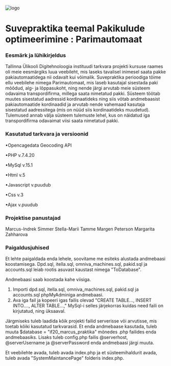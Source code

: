 ![logo](https://user-images.githubusercontent.com/70900361/122216683-524b4880-ceb5-11eb-90e4-8ab4f59fa2d7.png)




# Suvepraktika teemal Pakikulude optimeerimine : Parimautomaat

### Eesmärk ja lühikirjeldus

Tallinna Ülikooli Digitehnoloogia instituudi tarkvara projekti kursuse raames oli meie eesmärgiks luua veebileht, mis laseks tavalisel inimesel saata pakke pakiautomaatidega nii odavalt kui võimalik. Suvepraktika perioodiga tõime ellu veebilehe nimega Parimautomaat, mis laseb kasutajal sisestada paki mõõdud, alg- ja lõppasukoht, ning nende järgi arvutab meie süsteem odavaima transpordifirma, millega saata nimetatud pakki. Süsteem töötab muutes sisestatud aadressid kordinaatideks ning siis võtab andmebaasist pakiautomaatide kordinaadid ja arvutab nende vahemaad kasutaja sisestatud aadressitega (mis on nüüd siis kordinaatideks muudetud). Tulemused annab välja süsteem tulemuste lehel, kus on näidatud iga transpordifirma odavaimat viisi saata nimetatud pakki.

### Kasutatud tarkvara ja versioonid

•Opencagedata Geocoding API

•PHP v.7.4.20

•MySql v.15.1

•Html v.5

•Javascript v.puudub

•Css v.3

•Ajax v.puudub

### Projektise panustajad
Marcus-Indrek Simmer
Stella-Marii Tamme
Margen Peterson
Margarita Zahharova

### Paigaldusjuhised
Et lehte paigaldada enda lehele, soovitame me esiteks alustada andmebaasi koostamisega. Dpd.sql, itella.sql, omniva_machines.sql, pakid.sql ja accounts.sql leiab rootis asuvast kaustast nimega "ToDatabase".

Andmebaasi saab koostada kahe viisiga.
1) Importi dpd.sql, itella.sql, omniva_machines.sql, pakid.sql ja accounts.sql phpMyAdminiga andmebaasi.
2) Ava iga fail ja kopeeri igas failis olevad "CREATE TABLE..., INSERT INTO...., ALTER TABLE...," MySql-i selles järjekorras kuidas need faili on kirjutatud, ning üksaaval.

Järgmiseks tuleb laadida kõik projekti failid serverisse või arvutisse, mis toetab kõiki kasutatud tarkvarasid. Et enda andmebaase kasutada, tuleb muuta $database = "if20_marcus_praktika" mõnedes .php failides enda andmebaasiks. Lisaks tuleb config.php failis @serverhost, @serverUsername ja @serverPassword enda andmebaasi järgi muuta. 

Et veebilehte avada, tuleb avada index.php ja et süsteemihaldurit avada, tuleb avada "SystemMaintancePage" folderis index.php.




